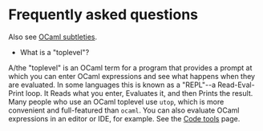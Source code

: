 # Frequently asked questions

Also see [OCaml subtleties](subtleties.md).

* What is a "toplevel"?

A/the "toplevel" is an OCaml term for a program that provides a prompt
at which you can enter OCaml expressions and see what happens when they
are evaluated.  In some languages this is known as a "REPL"--a
Read-Eval-Print loop. It Reads what you enter, Evaluates it, and
then Prints the result.  Many people who use an OCaml toplevel use `utop`,
which is more convenient and full-featured than `ocaml`.  You can also evaluate 
OCaml expressions in an editor or IDE, for example.  See the 
[Code tools](https://github.com/OCamlverse/ocamlverse.github.io/blob/master/content/code_tools.md)
page.
